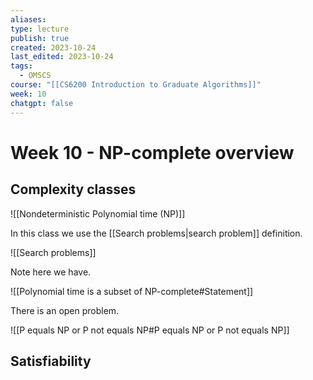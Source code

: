 ```yaml
---
aliases: 
type: lecture
publish: true
created: 2023-10-24
last_edited: 2023-10-24
tags:
  - OMSCS
course: "[[CS6200 Introduction to Graduate Algorithms]]"
week: 10
chatgpt: false
---
```

# Week 10 - NP-complete overview

## Complexity classes

![[Nondeterministic Polynomial time (NP)]]

In this class we use the [[Search problems|search problem]] definition.

![[Search problems]]

Note here we have.

![[Polynomial time is a subset of NP-complete#Statement]]

There is an open problem.

![[P equals NP or P not equals NP#P equals NP or P not equals NP]]

## Satisfiability 